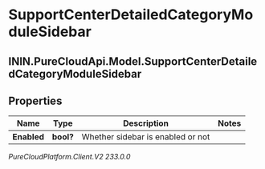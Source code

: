 # SupportCenterDetailedCategoryModuleSidebar

## ININ.PureCloudApi.Model.SupportCenterDetailedCategoryModuleSidebar

## Properties

|Name | Type | Description | Notes|
|------------ | ------------- | ------------- | -------------|
| **Enabled** | **bool?** | Whether sidebar is enabled or not | |



_PureCloudPlatform.Client.V2 233.0.0_
